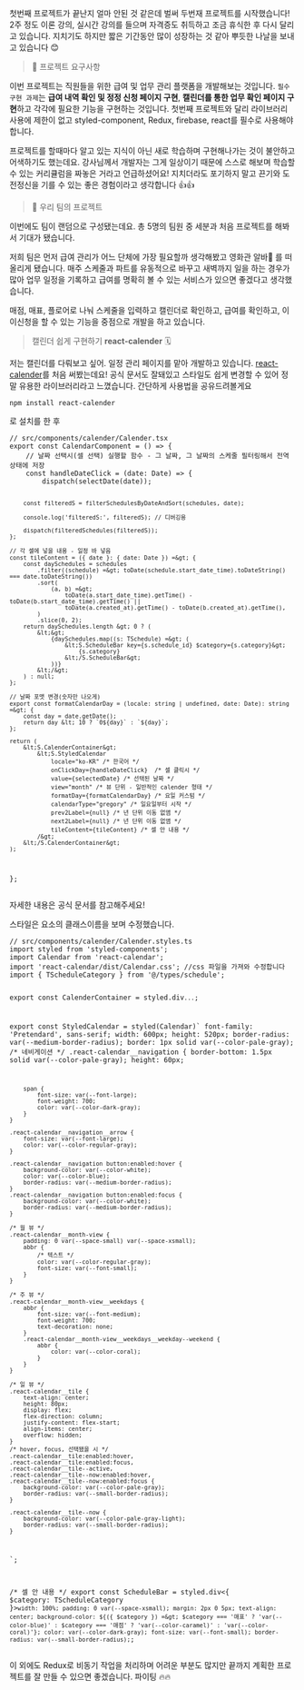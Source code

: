 <p>첫번째 프로젝트가 끝난지 얼마 안된 것 같은데 벌써 두번재 프로젝트를 시작했습니다!
2주 정도 이론 강의, 실시간 강의를 들으며 자격증도 취득하고 조금 휴식한 후 다시 달리고 있습니다. 지치기도 하지만 짧은 기간동안 많이 성장하는 것 같아 뿌듯한 나날을 보내고 있습니다 😊</p>
<blockquote>
<p>📂 프로젝트 요구사항</p>
</blockquote>
<p>이번 프로젝트는 직원들을 위한 급여 및 업무 관리 플랫폼을 개발해보는 것입니다.
<code>필수 구현 과제</code>는 <strong>급여 내역 확인 및 정정 신청 페이지 구현</strong>, <strong>캘린더를 통한 업무 확인 페이지 구현</strong>하고 각각에 필요한 기능을 구현하는 것입니다.
첫번째 프로젝트와 달리 라이브러리 사용에 제한이 없고 styled-component, Redux, firebase, react를 필수로 사용해야합니다. </p>
<p>프로젝트를 할때마다 알고 있는 지식이 아닌 새로 학습하며 구현해나가는 것이 불안하고 어색하기도 했는데요. 강사님께서 개발자는 그게 일상이기 때문에 스스로 해보며 학습할 수 있는 커리큘럼을 짜놓은 거라고 언급하셨어요! 지치더라도 포기하지 말고 끈기와 도전정신을 기를 수 있는 좋은 경험이라고 생각합니다 👍👍</p>
<blockquote>
<p>💫 우리 팀의 프로젝트</p>
</blockquote>
<p>이번에도 팀이 랜덤으로 구성됐는데요. 총 5명의 팀원 중 세분과 처음 프로젝트를 해봐서 기대가 됐습니다.</p>
<p>저희 팀은 먼저 급여 관리가 어느 단체에 가장 필요할까 생각해봤고 영화관 알바🍿 를 떠올리게 됐습니다. 매주 스케줄과 파트를 유동적으로 바꾸고 새벽까지 일을 하는 경우가 많아 업무 일정을 기록하고 급여를 명확히 볼 수 있는 서비스가 있으면 좋겠다고 생각했습니다.</p>
<p>매점, 매표, 플로어로 나눠 스케줄을 입력하고 캘린더로 확인하고, 급여를 확인하고, 이이신청을 할 수 있는 기능을 중점으로 개발을 하고 있습니다.</p>
<blockquote>
<p>캘린더 쉽게 구현하기 <strong>react-calender</strong> 🗓</p>
</blockquote>
<p>저는 캘린더를 다뤄보고 싶어. 일정 관리 페이지를 맡아 개발하고 있습니다.
<a href="https://www.npmjs.com/package/react-calendar">react-calender</a>를 처음 써봤는데요!
공식 문서도 잘돼있고 스타일도 쉽게 변경할 수 있어 정말 유용한 라이브러리라고 느꼈습니다.
간단하게 사용법을 공유드려볼게요</p>
<pre><code class="language-bash">npm install react-calender</code></pre>
<p>로 설치를 한 후 </p>
<pre><code class="language-jsx">// src/components/calender/Calender.tsx
export const CalendarComponent = () =&gt; {
    // 날짜 선택시(셀 선택) 실행할 함수 - 그 날짜, 그 날짜의 스케줄 필터링해서 전역 상태에 저장
    const handleDateClick = (date: Date) =&gt; {
        dispatch(selectDate(date));

        const filteredS = filterSchedulesByDateAndSort(schedules, date);

        console.log('filteredS:', filteredS); // 디버깅용

        dispatch(filteredSchedules(filteredS));
    };

    // 각 셀에 넣을 내용 - 일정 바 넣음
    const tileContent = ({ date }: { date: Date }) =&gt; {
        const daySchedules = schedules
            .filter((schedule) =&gt; toDate(schedule.start_date_time).toDateString() === date.toDateString())
            .sort(
                (a, b) =&gt;
                    toDate(a.start_date_time).getTime() - toDate(b.start_date_time).getTime() ||
                    toDate(a.created_at).getTime() - toDate(b.created_at).getTime(),
            )
            .slice(0, 2);
        return daySchedules.length &gt; 0 ? (
            &lt;&gt;
                {daySchedules.map((s: TSchedule) =&gt; (
                    &lt;S.ScheduleBar key={s.schedule_id} $category={s.category}&gt;
                        {s.category}
                    &lt;/S.ScheduleBar&gt;
                ))}
            &lt;/&gt;
        ) : null;
    };

    // 날짜 포맷 변경(숫자만 나오게)
    export const formatCalendarDay = (locale: string | undefined, date: Date): string =&gt; {
        const day = date.getDate();
        return day &lt; 10 ? `0${day}` : `${day}`;
    };

    return (
        &lt;S.CalenderContainer&gt;
            &lt;S.StyledCalendar
                locale="ko-KR" /* 한국어 */
                onClickDay={handleDateClick}  /* 셀 클릭시 */
                value={selectedDate} /* 선택된 날짜 */
                view="month" /* 뷰 단위 - 일반적인 calender 형태 */
                formatDay={formatCalendarDay} /* 요일 커스텀 */
                calendarType="gregory" /* 일요일부터 시작 */
                prev2Label={null} /* 년 단위 이동 없앰 */
                next2Label={null} /* 년 단위 이동 없앰 */
                tileContent={tileContent} /* 셀 안 내용 */
            /&gt;
        &lt;/S.CalenderContainer&gt;
    );
};</code></pre>
<p>자세한 내용은 공식 문서를 참고해주세요!</p>
<p>스타일은 요소의 클래스이름을 보며 수정했습니다.
<img alt="" src="https://velog.velcdn.com/images/kimlj0814/post/6a4e05e3-918c-42d7-a01c-2deff7df8bfd/image.png" /></p>
<pre><code class="language-js">// src/components/calender/Calender.styles.ts
import styled from 'styled-components';
import Calendar from 'react-calendar';
import 'react-calendar/dist/Calendar.css'; //css 파일을 가져와 수정합니다
import { TScheduleCategory } from '@/types/schedule';

export const CalenderContainer = styled.div`
    ...
`;

export const StyledCalendar = styled(Calendar)`
    font-family: 'Pretendard', sans-serif;
    width: 600px;
    height: 520px;
    border-radius: var(--medium-border-radius);
    border: 1px solid var(--color-pale-gray);
    /* 네비게이션 */
    .react-calendar__navigation {
        border-bottom: 1.5px solid var(--color-pale-gray);
        height: 60px;

        span {
            font-size: var(--font-large);
            font-weight: 700;
            color: var(--color-dark-gray);
        }
    }

    .react-calendar__navigation__arrow {
        font-size: var(--font-large);
        color: var(--color-regular-gray);
    }

    .react-calendar__navigation button:enabled:hover {
        background-color: var(--color-white);
        color: var(--color-blue);
        border-radius: var(--medium-border-radius);
    }
    .react-calendar__navigation button:enabled:focus {
        background-color: var(--color-white);
        border-radius: var(--medium-border-radius);
    }

    /* 월 뷰 */
    .react-calendar__month-view {
        padding: 0 var(--space-small) var(--space-xsmall);
        abbr {
            /* 텍스트 */
            color: var(--color-regular-gray);
            font-size: var(--font-small);
        }
    }

    /* 주 뷰 */
    .react-calendar__month-view__weekdays {
        abbr {
            font-size: var(--font-medium);
            font-weight: 700;
            text-decoration: none;
        }
        .react-calendar__month-view__weekdays__weekday--weekend {
            abbr {
                color: var(--color-coral);
            }
        }
    }

    /* 일 뷰 */
    .react-calendar__tile {
        text-align: center;
        height: 80px;
        display: flex;
        flex-direction: column;
        justify-content: flex-start;
        align-items: center;
        overflow: hidden;
    }
    /* hover, focus, 선택됐을 시 */
    .react-calendar__tile:enabled:hover,
    .react-calendar__tile:enabled:focus,
    .react-calendar__tile--active,
    .react-calendar__tile--now:enabled:hover,
    .react-calendar__tile--now:enabled:focus {
        background-color: var(--color-pale-gray);
        border-radius: var(--small-border-radius);
    }

    .react-calendar__tile--now {
        background-color: var(--color-pale-gray-light);
        border-radius: var(--small-border-radius);
    }
`;

/* 셀 안 내용 */
export const ScheduleBar = styled.div&lt;{ $category: TScheduleCategory }&gt;`
    width: 100%;
    padding: 0 var(--space-xsmall);
    margin: 2px 0 5px;
    text-align: center;
    background-color: ${({ $category }) =&gt;
        $category === '매표'
            ? 'var(--color-blue)'
            : $category === '매점'
                ? 'var(--color-caramel)'
                : 'var(--color-coral)'};
    color: var(--color-dark-gray);
    font-size: var(--font-small);
    border-radius: var(--small-border-radius);
`;</code></pre>
<p>이 외에도 Redux로 비동기 작업을 처리하며 어려운 부분도 많지만 끝까지 계획한 프로젝트를 잘 만들 수 있으면 좋겠습니다. 파이팅 🔥🔥</p>